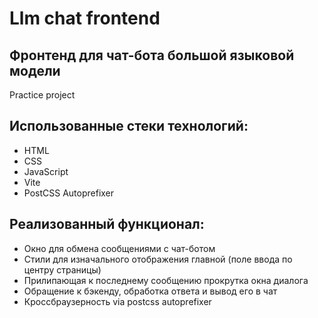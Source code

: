 # Llm chat frontend
## Фронтенд для чат-бота большой языковой модели
Practice project

## Использованные стеки технологий:

- HTML
- CSS
- JavaScript
- Vite
- PostCSS Autoprefixer

## Реализованный функционал:

- Окно для обмена сообщениями с чат-ботом
- Стили для изначального отображения главной (поле ввода по центру страницы)
- Прилипающая к последнему сообщению прокрутка окна диалога
- Обращение к бэкенду, обработка ответа и вывод его в чат
- Кроссбраузерность via postcss autoprefixer
